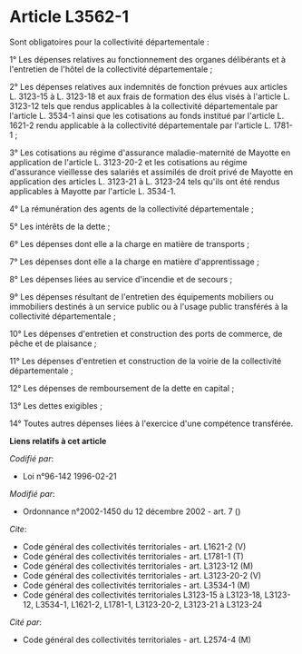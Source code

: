 # Article L3562-1

Sont obligatoires pour la collectivité départementale :

1° Les dépenses relatives au fonctionnement des organes délibérants et à l'entretien de l'hôtel de la collectivité
départementale ;

2° Les dépenses relatives aux indemnités de fonction prévues aux articles L. 3123-15 à L. 3123-18 et aux frais de formation
des élus visés à l'article L. 3123-12 tels que rendus applicables à la collectivité départementale par l'article L. 3534-1
ainsi que les cotisations au fonds institué par l'article L. 1621-2 rendu applicable à la collectivité départementale par
l'article L. 1781-1 ;

3° Les cotisations au régime d'assurance maladie-maternité de Mayotte en application de l'article L. 3123-20-2 et les
cotisations au régime d'assurance vieillesse des salariés et assimilés de droit privé de Mayotte en application des articles
L. 3123-21 à L. 3123-24 tels qu'ils ont été rendus applicables à Mayotte par l'article L. 3534-1.

4° La rémunération des agents de la collectivité départementale ;

5° Les intérêts de la dette ;

6° Les dépenses dont elle a la charge en matière de transports ;

7° Les dépenses dont elle a la charge en matière d'apprentissage ;

8° Les dépenses liées au service d'incendie et de secours ;

9° Les dépenses résultant de l'entretien des équipements mobiliers ou immobiliers destinés à un service public ou à l'usage
public transférés à la collectivité départementale ;

10° Les dépenses d'entretien et construction des ports de commerce, de pêche et de plaisance ;

11° Les dépenses d'entretien et construction de la voirie de la collectivité départementale ;

12° Les dépenses de remboursement de la dette en capital ;

13° Les dettes exigibles ;

14° Toutes autres dépenses liées à l'exercice d'une compétence transférée.

**Liens relatifs à cet article**

_Codifié par_:

  - Loi n°96-142 1996-02-21

_Modifié par_:

  - Ordonnance n°2002-1450 du 12 décembre 2002 - art. 7 ()

_Cite_:

  - Code général des collectivités territoriales - art. L1621-2 (V)
  - Code général des collectivités territoriales - art. L1781-1 (T)
  - Code général des collectivités territoriales - art. L3123-12 (M)
  - Code général des collectivités territoriales - art. L3123-20-2 (V)
  - Code général des collectivités territoriales - art. L3534-1 (M)
  - Code général des collectivités territoriales L3123-15 à L3123-18, L3123-12, L3534-1, L1621-2, L1781-1, L3123-20-2, L3123-21 à L3123-24

_Cité par_:

  - Code général des collectivités territoriales - art. L2574-4 (M)
